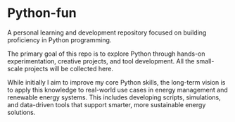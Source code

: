 # Python-fun
 A personal learning and development repository focused on building proficiency in Python programming. 
 
 The primary goal of this repo is to explore Python through hands-on experimentation, creative projects, and tool development.
 All the small-scale projects will be collected here.
 
 While initially I aim to improve my core Python skills, the long-term vision is to apply this knowledge to real-world use cases in energy management and renewable energy systems. 
 This includes developing scripts, simulations, and data-driven tools that support smarter, more sustainable energy solutions.
